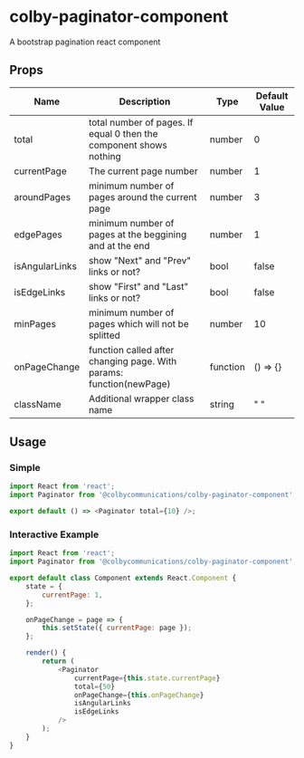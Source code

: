 # colby-paginator-component

A bootstrap pagination react component

## Props

| Name           | Description                                                         | Type     | Default Value |
| -------------- | ------------------------------------------------------------------- | -------- | ------------- |
| total          | total number of pages. If equal 0 then the component shows nothing  | number   | 0             |
| currentPage    | The current page number                                             | number   | 1             |
| aroundPages    | minimum number of pages around the current page                     | number   | 3             |
| edgePages      | minimum number of pages at the beggining and at the end             | number   | 1             |
| isAngularLinks | show "Next" and "Prev" links or not?                                | bool     | false         |
| isEdgeLinks    | show "First" and "Last" links or not?                               | bool     | false         |
| minPages       | minimum number of pages which will not be splitted                  | number   | 10            |
| onPageChange   | function called after changing page. With params: function(newPage) | function | () => {}      |
| className      | Additional wrapper class name                                       | string   | " "           |

## Usage

### Simple

```javascript
import React from 'react';
import Paginator from '@colbycommunications/colby-paginator-component';

export default () => <Paginator total={10} />;
```

### Interactive Example

```javascript
import React from 'react';
import Paginator from '@colbycommunications/colby-paginator-component';

export default class Component extends React.Component {
    state = {
        currentPage: 1,
    };

    onPageChange = page => {
        this.setState({ currentPage: page });
    };

    render() {
        return (
            <Paginator
                currentPage={this.state.currentPage}
                total={50}
                onPageChange={this.onPageChange}
                isAngularLinks
                isEdgeLinks
            />
        );
    }
}
```
